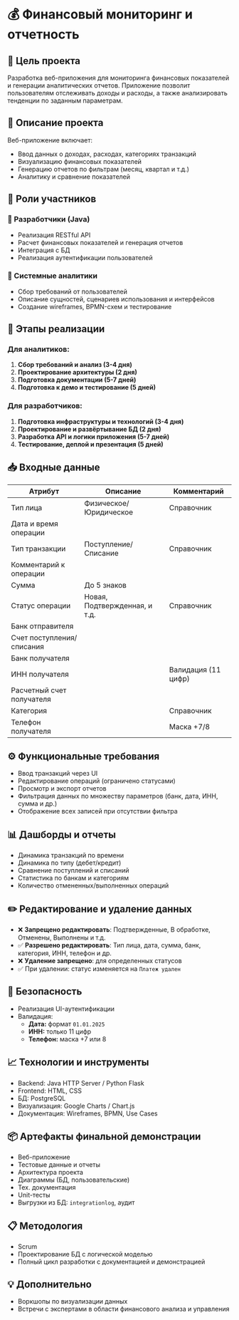 
# 💰 Финансовый мониторинг и отчетность

## 📌 Цель проекта
Разработка веб-приложения для мониторинга финансовых показателей и генерации аналитических отчетов. Приложение позволит пользователям отслеживать доходы и расходы, а также анализировать тенденции по заданным параметрам.

## 🧩 Описание проекта
Веб-приложение включает:
- Ввод данных о доходах, расходах, категориях транзакций
- Визуализацию финансовых показателей
- Генерацию отчетов по фильтрам (месяц, квартал и т.д.)
- Аналитику и сравнение показателей

## 👥 Роли участников

### 🔧 Разработчики (Java)
- Реализация RESTful API
- Расчет финансовых показателей и генерация отчетов
- Интеграция с БД
- Реализация аутентификации пользователей

### 🧠 Системные аналитики
- Сбор требований от пользователей
- Описание сущностей, сценариев использования и интерфейсов
- Создание wireframes, BPMN-схем и тестирование

## 🔄 Этапы реализации

### Для аналитиков:
1. **Сбор требований и анализ (3-4 дня)**
2. **Проектирование архитектуры (2 дня)**
3. **Подготовка документации (5-7 дней)**
4. **Подготовка к демо и тестирование (5 дней)**

### Для разработчиков:
1. **Подготовка инфраструктуры и технологий (3-4 дня)**
2. **Проектирование и развёртывание БД (2 дня)**
3. **Разработка API и логики приложения (5-7 дней)**
4. **Тестирование, деплой и презентация (5 дней)**

## 📥 Входные данные

| Атрибут                  | Описание                         | Комментарий                     |
|--------------------------|----------------------------------|----------------------------------|
| Тип лица                 | Физическое/Юридическое           | Справочник                      |
| Дата и время операции    |                                  |                                 |
| Тип транзакции           | Поступление/Списание             | Справочник                      |
| Комментарий к операции   |                                  |                                 |
| Сумма                    | До 5 знаков                      |                                 |
| Статус операции          | Новая, Подтвержденная, и т.д.    | Справочник                      |
| Банк отправителя         |                                  |                                 |
| Счет поступления/списания|                                  |                                 |
| Банк получателя          |                                  |                                 |
| ИНН получателя           |                                  | Валидация (11 цифр)             |
| Расчетный счет получателя|                                  |                                 |
| Категория                |                                  | Справочник                      |
| Телефон получателя       |                                  | Маска +7/8                      |

## ⚙️ Функциональные требования

- Ввод транзакций через UI
- Редактирование операций (ограничено статусами)
- Просмотр и экспорт отчетов
- Фильтрация данных по множеству параметров (банк, дата, ИНН, сумма и др.)
- Отображение всех записей при отсутствии фильтра

## 📊 Дашборды и отчеты

- Динамика транзакций по времени
- Динамика по типу (дебет/кредит)
- Сравнение поступлений и списаний
- Статистика по банкам и категориям
- Количество отмененных/выполненных операций

## ✏️ Редактирование и удаление данных

- ❌ **Запрещено редактировать**: Подтвержденные, В обработке, Отменены, Выполнены и т.д.
- ✅ **Разрешено редактировать**: Тип лица, дата, сумма, банк, категория, ИНН, телефон и др.
- ❌ **Удаление запрещено**: для определенных статусов
- ✅ При удалении: статус изменяется на `Платеж удален`

## 🔐 Безопасность

- Реализация UI-аутентификации
- Валидация:
  - **Дата:** формат `01.01.2025`
  - **ИНН:** только 11 цифр
  - **Телефон:** маска +7 или 8

## 📈 Технологии и инструменты

- Backend: Java HTTP Server / Python Flask
- Frontend: HTML, CSS
- БД: PostgreSQL
- Визуализация: Google Charts / Chart.js
- Документация: Wireframes, BPMN, Use Cases

## 📦 Артефакты финальной демонстрации

- Веб-приложение
- Тестовые данные и отчеты
- Архитектура проекта
- Диаграммы (БД, пользовательские)
- Тех. документация
- Unit-тесты
- Выгрузки из БД: `integrationlog`, аудит

## 📋 Методология

- Scrum
- Проектирование БД с логической моделью
- Полный цикл разработки с документацией и демонстрацией

## 💡 Дополнительно

- Воркшопы по визуализации данных
- Встречи с экспертами в области финансового анализа и управления
